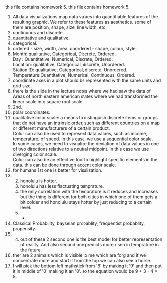 this file contains homework 5.
this file contains homework 5.
1) All data visualizations map data values into quantifiable features of the resulting graphic. We refer to these features as aesthetics. some of them are position, shape, size, line width, etc.  
2) continuous and discrete.  
3) quantitative and qualitative.  
4) categorical.    
5) ordered - size, width, area.  unordered - shape, colour, style.  
6) Month: qualitative, Categorical, Discrete, Ordered.     
Day : Quantitative, Numerical, Discrete, Ordered.     
Location: qualitative, Categorical, discrete, Unordered.     
Station ID: qualitative, Categorical, discrete, Unordered.     
Temperature:Quantitative, Numerical, Continuous, Ordered.  
7) coordinate axes in a plot should be represented with the same units and grid size.
8) there is the slide in the lecture notes where we had saw the data of Areas of north eastern american states where we had transformed the linear scale into square root scale.
9) 2nd.
10) polar coordinates.
11) qualitative color scale: a means to distinguish discrete items or groups that do not have an intrinsic order, such as different countries on a map or different manufacturers of a certain product.   
  Color can also be used to represent data values, such as income, temperature, of speed. In this case, we use a sequential color scale.   
  In some cases, we need to visualize the deviation of data values in one of two directions relative to a neutral midpoint. in this case we use diverging color scale.  
  Color can also be an effective tool to highlight specific elements in the data. this can be done through accent color scale.
13) for humans 1st one is better for visulization.  
14) 2) honolulu is hotter.    
    3) honolulu has less flactuating temprature.     
    4) the only correlation with the temprature is it reduces and increases but the thing is different for both cities in which one of them gets a bit colder and honolulu stays hotter by just reducing to a certain level.   
    5) -   
17) Classical Probability, bayseian probablity, frequentist probablity, propensity.   
18) 4) out of these 2 second one is the  best model for better representation of reality. And also second one predicts more risen in temprature in the future.     
19) ther are 2 animals which is visible to me which are forg and if we concentrate more and start it from the top we can also see a horse.
20) I will pick the bottom left mathstick from '8' by making it '9' and then put it in middle of '0' making it an '8'. so the equation would be 9 + 3 - 4 = 8.
